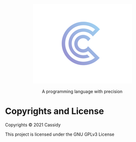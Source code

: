 <div align="center">
  <img src="assets/logo.png"/>
  <br/>
  <p>A programming language with precision</p>
</div>

# Copyrights and License
Copyrights © 2021 Cassidy

This project is licensed under the GNU GPLv3 License
